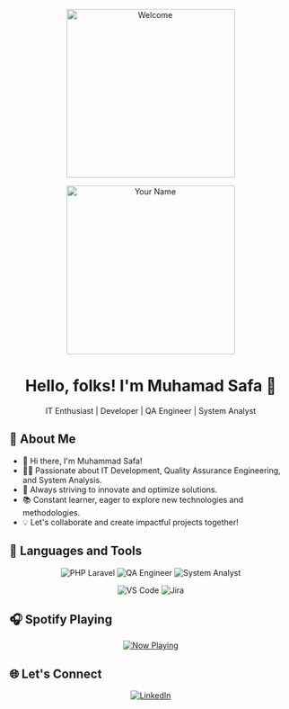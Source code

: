 
<!-- Welcome Animation -->
<p align="center">
  <img src="https://media.giphy.com/media/3ornk57KwDXf81rjWM/giphy.gif" width="300" alt="Welcome">
</p>


<!-- Header -->
<p align="center">
  <img src="https://your-image-url.com/your-animated-image.gif" width="300" alt="Your Name">
</p>

<!-- Title -->
<h1 align="center">Hello, folks! I'm Muhamad Safa 👋</h1>
<p align="center">IT Enthusiast | Developer | QA Engineer | System Analyst</p>

<!-- About Me -->
## 🚀 About Me
- 👋 Hi there, I'm Muhammad Safa!
- 👨‍💻 Passionate about IT Development, Quality Assurance Engineering, and System Analysis.
- 🌟 Always striving to innovate and optimize solutions.
- 📚 Constant learner, eager to explore new technologies and methodologies.
- 💡 Let's collaborate and create impactful projects together!

<!-- Languages Used -->
## 🔧 Languages and Tools
<p align="center">
   <img src="https://img.shields.io/badge/skill-PHP%20Laravel-red" alt="PHP Laravel">
   <img src="https://img.shields.io/badge/skill-QA%20Engineer-yellow" alt="QA Engineer">
   <img src="https://img.shields.io/badge/skill-System%20Analyst-blue" alt="System Analyst">
</p>
<p align="center">
   <img src="https://img.shields.io/badge/tools-VS%20Code-blue" alt="VS Code">
   <img src="https://img.shields.io/badge/tools-Jira-green" alt="Jira">
</p>

<!-- Spotify Playing -->
## 🎧 Spotify Playing
<p align="center">
  <a href="https://open.spotify.com/playlist/37i9dQZEVXbMDoHDwVN2tF" target="_blank">
    <img src="https://spotify-now-playing-ten.vercel.app/api/spotify" alt="Now Playing">
  </a>
</p>



<!-- Let's Connect -->
## 🌐 Let's Connect
<p align="center">
  <a href="https://linkedin.com/in/msafadh" target="_blank">
    <img src="https://img.shields.io/badge/LinkedIn-blue?style=for-the-badge&logo=LinkedIn" alt="LinkedIn">
  </a>
</p>
